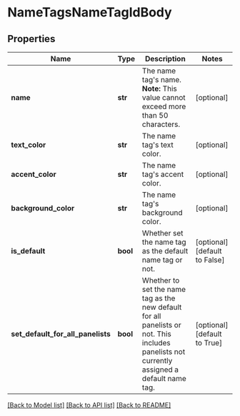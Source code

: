 # NameTagsNameTagIdBody

## Properties
Name | Type | Description | Notes
------------ | ------------- | ------------- | -------------
**name** | **str** | The name tag&#x27;s name.  **Note:** This value cannot exceed more than 50 characters. | [optional] 
**text_color** | **str** | The name tag&#x27;s text color. | [optional] 
**accent_color** | **str** | The name tag&#x27;s accent color. | [optional] 
**background_color** | **str** | The name tag&#x27;s background color. | [optional] 
**is_default** | **bool** | Whether set the name tag as the default name tag or not. | [optional] [default to False]
**set_default_for_all_panelists** | **bool** | Whether to set the name tag as the new default for all panelists or not. This includes panelists not currently assigned a default name tag. | [optional] [default to True]

[[Back to Model list]](../README.md#documentation-for-models) [[Back to API list]](../README.md#documentation-for-api-endpoints) [[Back to README]](../README.md)

